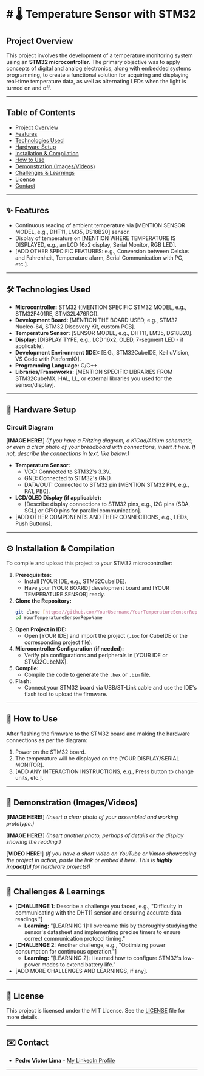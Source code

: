 # # 🌡️ Temperature Sensor with STM32

## Project Overview

This project involves the development of a temperature monitoring system using an **STM32 microcontroller**. The primary objective was to apply concepts of digital and analog electronics, along with embedded systems programming, to create a functional solution for acquiring and displaying real-time temperature data, as well as alternating LEDs when the light is turned on and off.

---

## Table of Contents

* [Project Overview](#-project-overview)
* [Features](#-features)
* [Technologies Used](#-technologies-used)
* [Hardware Setup](#-hardware-setup)
* [Installation & Compilation](#-installation--compilation)
* [How to Use](#-how-to-use)
* [Demonstration (Images/Videos)](#-demonstration-imagesvideos)
* [Challenges & Learnings](#-challenges--learnings)
* [License](#-license)
* [Contact](#-contact)

---

## ✨ Features

* Continuous reading of ambient temperature via [MENTION SENSOR MODEL, e.g., DHT11, LM35, DS18B20] sensor.
* Display of temperature on [MENTION WHERE TEMPERATURE IS DISPLAYED, e.g., an LCD 16x2 display, Serial Monitor, RGB LED].
* [ADD OTHER SPECIFIC FEATURES: e.g., Conversion between Celsius and Fahrenheit, Temperature alarm, Serial Communication with PC, etc.].

---

## 🛠️ Technologies Used

* **Microcontroller:** STM32 ([MENTION SPECIFIC STM32 MODEL, e.g., STM32F401RE, STM32L476RG]).
* **Development Board:** [MENTION THE BOARD USED, e.g., STM32 Nucleo-64, STM32 Discovery Kit, custom PCB].
* **Temperature Sensor:** [SENSOR MODEL, e.g., DHT11, LM35, DS18B20].
* **Display:** [DISPLAY TYPE, e.g., LCD 16x2, OLED, 7-segment LED - if applicable].
* **Development Environment (IDE):** [E.G., STM32CubeIDE, Keil uVision, VS Code with PlatformIO].
* **Programming Language:** C/C++.
* **Libraries/Frameworks:** [MENTION SPECIFIC LIBRARIES FROM STM32CubeMX, HAL, LL, or external libraries you used for the sensor/display].

---

## 🔌 Hardware Setup

### Circuit Diagram

[**IMAGE HERE!**]
*(If you have a Fritzing diagram, a KiCad/Altium schematic, or even a clear photo of your breadboard with connections, insert it here. If not, describe the connections in text, like below:)*

* **Temperature Sensor:**
    * VCC: Connected to STM32's 3.3V.
    * GND: Connected to STM32's GND.
    * DATA/OUT: Connected to STM32 pin [MENTION STM32 PIN, e.g., PA1, PB0].
* **LCD/OLED Display (if applicable):**
    * [Describe display connections to STM32 pins, e.g., I2C pins (SDA, SCL) or GPIO pins for parallel communication].
* [ADD OTHER COMPONENTS AND THEIR CONNECTIONS, e.g., LEDs, Push Buttons].

---

## ⚙️ Installation & Compilation

To compile and upload this project to your STM32 microcontroller:

1.  **Prerequisites:**
    * Install [YOUR IDE, e.g., STM32CubeIDE].
    * Have your [YOUR BOARD] development board and [YOUR TEMPERATURE SENSOR] ready.
2.  **Clone the Repository:**
    ```bash
    git clone [https://github.com/YourUsername/YourTemperatureSensorRepoName.git](https://github.com/YourUsername/YourTemperatureSensorRepoName.git)
    cd YourTemperatureSensorRepoName
    ```
3.  **Open Project in IDE:**
    * Open [YOUR IDE] and import the project (`.ioc` for CubeIDE or the corresponding project file).
4.  **Microcontroller Configuration (if needed):**
    * Verify pin configurations and peripherals in [YOUR IDE or STM32CubeMX].
5.  **Compile:**
    * Compile the code to generate the `.hex` or `.bin` file.
6.  **Flash:**
    * Connect your STM32 board via USB/ST-Link cable and use the IDE's flash tool to upload the firmware.

---

## 🚀 How to Use

After flashing the firmware to the STM32 board and making the hardware connections as per the diagram:

1.  Power on the STM32 board.
2.  The temperature will be displayed on the [YOUR DISPLAY/SERIAL MONITOR].
3.  [ADD ANY INTERACTION INSTRUCTIONS, e.g., Press button to change units, etc.].

---

## 📸 Demonstration (Images/Videos)

[**IMAGE HERE!**]
*(Insert a clear photo of your assembled and working prototype.)*

[**IMAGE HERE!**]
*(Insert another photo, perhaps of details or the display showing the reading.)*

[**VIDEO HERE!**]
*(If you have a short video on YouTube or Vimeo showcasing the project in action, paste the link or embed it here. This is **highly impactful** for hardware projects!)*

---

## 🚧 Challenges & Learnings

* [**CHALLENGE 1:** Describe a challenge you faced, e.g., "Difficulty in communicating with the DHT11 sensor and ensuring accurate data readings."]
    * **Learning:** "[LEARNING 1]: I overcame this by thoroughly studying the sensor's datasheet and implementing precise timers to ensure correct communication protocol timing."
* [**CHALLENGE 2:** Another challenge, e.g., "Optimizing power consumption for continuous operation."]
    * **Learning:** "[LEARNING 2]: I learned how to configure STM32's low-power modes to extend battery life."
* [ADD MORE CHALLENGES AND LEARNINGS, if any].

---

## 📄 License

This project is licensed under the MIT License. See the [LICENSE](LICENSE) file for more details.

---

## ✉️ Contact

* **Pedro Victor Lima** - [My LinkedIn Profile](https://www.linkedin.com/in/yourlinkedinusername)

---
